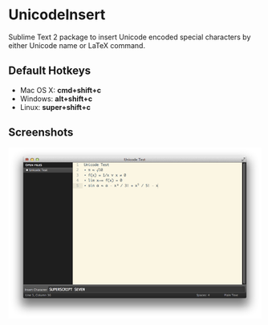 UnicodeInsert
=============

Sublime Text 2 package to insert Unicode encoded special characters by either Unicode name or LaTeX command.

Default Hotkeys
---------------

- Mac OS X: **cmd+shift+c**
- Windows: **alt+shift+c**
- Linux: **super+shift+c**

Screenshots
-----------

![screenshot-01.png](img/screenshot-01.png "Screenshot 01")